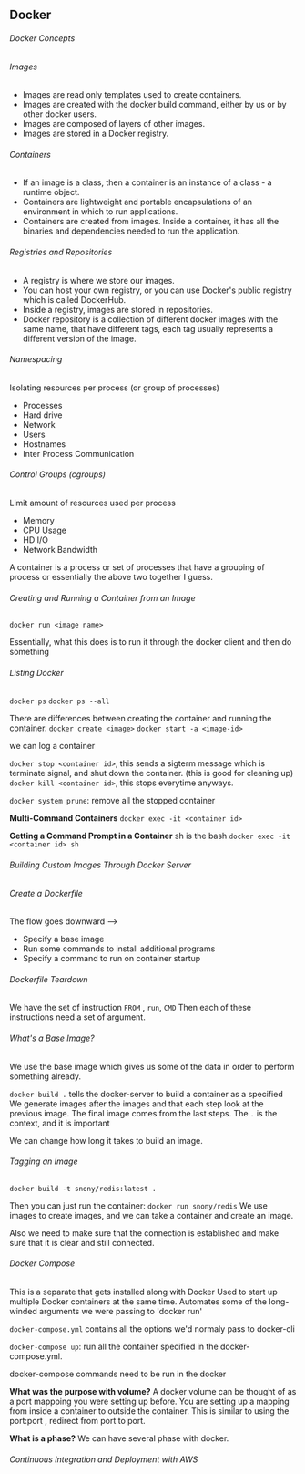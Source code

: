## Docker

###### Docker Concepts

###### Images
* Images are read only templates used to create containers.
* Images are created with the docker build command, either by us or by other docker users.
* Images are composed of layers of other images.
* Images are stored in a Docker registry.

###### Containers
* If an image is a class, then a container is an instance of a class - a runtime object.
* Containers are lightweight and portable encapsulations of an environment in which to run applications.
* Containers are created from images. Inside a container, it has all the binaries and dependencies needed to run the application.

###### Registries and Repositories
* A registry is where we store our images.
* You can host your own registry, or you can use Docker's public registry which is called DockerHub.
* Inside a registry, images are stored in repositories.
* Docker repository is a collection of different docker images with the same name, that have different tags, each tag usually represents a different version of the image.


###### Namespacing

Isolating resources per process (or group of processes)
* Processes
* Hard drive
* Network
* Users
* Hostnames
* Inter Process Communication

###### Control Groups (cgroups)
Limit amount of resources used per process

* Memory
* CPU Usage
* HD I/O
* Network Bandwidth


A container is a process or set of processes that have a grouping of process or essentially the above two together I guess.

###### Creating and Running a Container from an Image
```docker run <image name>```

Essentially, what this does is to run it through the docker client and then do something 

###### Listing Docker 
```docker ps```
```docker ps --all```

There are differences between creating the container and running the container. 
```docker create <image>```
```docker start -a <image-id>```

we can log a container

```docker stop <container id>```, this sends a sigterm message which is terminate signal, and shut down the container. (this is good for cleaning up)
```docker kill <container id>```, this stops everytime anyways.

```docker system prune```: remove all the stopped container

**Multi-Command Containers**
```docker exec -it <container id>```

**Getting a Command Prompt in a Container**
sh is the bash
```docker exec -it <container id> sh```

###### Building Custom Images Through Docker Server

###### Create a Dockerfile
The flow goes downward --> 
* Specify a base image
* Run some commands to install additional programs
* Specify a command to run on container startup

###### Dockerfile Teardown
We have the set of instruction
```FROM``` , ```run```, ```CMD```
Then each of these instructions need a set of argument.

###### What's a Base Image?
We use the base image which gives us some of the data in order to perform something already.

```docker build .``` tells the docker-server to build a container as a specified 
We generate images after the images and that each step look at the previous image. The final image comes from the last steps. 
The ```.``` is the context, and it is important

We can change how long it takes to build an image.

###### Tagging an Image
```docker build -t snony/redis:latest .```

Then you can just run the container: ```docker run snony/redis```
We use images to create images, and we can take a container and create an image. 

Also we need to make sure that the connection is established and make sure that it is clear and still connected. 

###### Docker Compose
This is a separate that gets installed along with Docker
Used to start up multiple Docker containers at the same time. Automates some of the long-winded arguments we were passing to 'docker run'

```docker-compose.yml``` contains all the options we'd normaly pass to docker-cli

```docker-compose up```: run all the container specified in the docker-compose.yml.

docker-compose commands need to be run in the docker 

**What was the purpose with volume?**
A docker volume can be thought of as a port mappping you were setting up before. You are setting up a mapping from inside a container to outside the container.
This is similar to using the port:port , redirect from port to port. 

**What is a phase?**
We can have several phase with docker. 

###### Continuous Integration and Deployment with AWS
